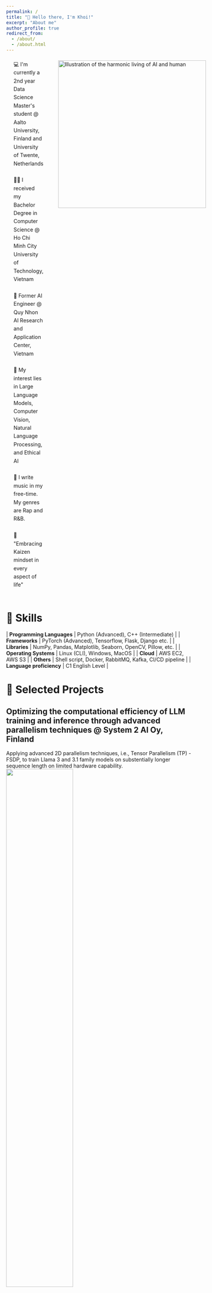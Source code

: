 ```yaml
---
permalink: /
title: "👋 Hello there, I'm Khoi!"
excerpt: "About me"
author_profile: true
redirect_from: 
  - /about/
  - /about.html
---
```

<div style="display: flex; align-items: start; margin: 20px;">
    <div style="flex-grow: 1; padding-right: 40px; line-height: 1.6;">
        💻 I'm currently a 2nd year Data Science Master's student @ Aalto University, Finland and University of Twente, Netherlands<br><br>
        🧑‍🎓 I received my Bachelor Degree in Computer Science @ Ho Chi Minh City University of Technology, Vietnam<br><br>
        💼 Former AI Engineer @ Quy Nhon AI Research and Application Center, Vietnam<br><br>
        🦾 My interest lies in Large Language Models, Computer Vision, Natural Language Processing, and Ethical AI<br><br>
        🎼 I write music in my free-time. My genres are Rap and R&B.<br><br>
        📖 "Embracing Kaizen mindset in every aspect of life"<br><br>
    </div>
    <div>
        <img src="/images/pf_img_2.png" alt="Illustration of the harmonic living of AI and human" style="width: 400px;">
    </div>
</div>

# 🍳 Skills

| **Programming Languages** | Python (Advanced), C++ (Intermediate) |
| **Frameworks**            | PyTorch (Advanced), Tensorflow, Flask, Django etc. |
| **Libraries**             | NumPy, Pandas, Matplotlib, Seaborn, OpenCV, Pillow, etc. |
| **Operating Systems**     | Linux (CLI), Windows, MacOS |
| **Cloud**                 | AWS EC2, AWS S3 |
| **Others**                | Shell script, Docker, RabbitMQ, Kafka, CI/CD pipeline |
| **Language proficiency**  | C1 English Level |

# 📌 Selected Projects
## Optimizing the computational efficiency of LLM training and inference through advanced parallelism techniques @ System 2 AI Oy, Finland
Applying advanced 2D parallelism techniques, i.e., Tensor Parallelism (TP) - FSDP, to train Llama 3 and 3.1 family models on substentially longer sequence length on limited hardware capability.<br/><img src='/images/megatron-lm.png' style='width: 60%;'>

See more: [Here](/portfolio/portfolio-4/)

Keywords: *tensor parallelism, fsdp, megatron-lm, large language model, llama, machine learning*

## Table OCR pipeline with branching mechanism to handle different types of tabular documents (Capstone Project) @ HCMUT, Vietnam
An innovative approach to OCR of tables in documents, focusing on Table Detection and Structure Recognition, with the development of a robust Table Extraction Pipeline. Significant progress in Transformer-based model pruning enhances efficiency without compromising accuracy.<br/><img src='/images/port_1_outputs.png' style='width: 60%;'>

See more: [Here](/portfolio/portfolio-1/)

Keywords: *table detection, table structure recognition, OCR, computer vision, transformer-based model, machine learning*

## Vietnamese Sign Language Translation Application @ HCMUT, Vietnam
A project aimed at empowering the hearing impaired through an AI-driven device that translates sign language into text and speech. Features a portable camera module and an efficient mobile application, achieving significant recognition accuracy and making an impactful contribution to the community.<br/><img src='/images/demo_sos.gif' style='width: 60%;'>

See more: [Here](/portfolio/portfolio-2/)

Keywords: *sign language translation, transformer, computer vision, multi-modal modelling, mediapipe, IoT, machine learning, vietnamese*

## Watermark Removal via Autoencoder-Based Approach
Developing an autoencoder model to effectively remove watermarks from images, addressing a key challenge in real estate image sharing.<br/><img src='/images/port_3_ex1.jpg' style='width: 60%;'><br><img src='/images/port_3_ex2.jpg' style='width: 60%;'>

See more: [Here](/portfolio/portfolio-3/)

Keywords: *watermark removal, autoencoder, data augmentation, computer vision, machine learning*

# 👔 Professional Experience
## 🤖 Artificial Intelligence Engineer
**Quy Nhon AI Research and Application Center (FPT Software Quy Nhon)**  
_Nov 2021 - Jun 2023, Quy Nhon, Vietnam_
- Developed core models for the akaOCR AI platform.
- Collected and pre-processed training text data.
- Integrated deep learning models into various outsourcing projects including Japanese Financial Statement Analysis, Table Reconstruction

## 🧑‍💻 Artificial Intelligence Engineer (Apprenticeship)
**Rever Real Estate Technology Co. Ltd**  
_Nov 2020 - Nov 2022, Ho Chi Minh City, Vietnam_
- Specialized in researching and proposing CV solutions including watermark removal, contract auto-filling, and existing scene detection
- Implemented and tested deep learning models.
- Dockerized and implemented RESTful APIs.

# Recommendations
## 🎓 Assoc. Prof. Quan Thanh Tho
_Vice Dean, Faculty of Computer Science and Engineering, HCMUT_  
_Email: [qttho@hcmut.edu.vn](mailto:qttho@hcmut.edu.vn)_  
_LinkedIn: [LinkedIn Profile](https://www.linkedin.com/in/qttho/)_
> "Assoc. Prof. Quan Thanh Tho, a distinguished faculty member at HCMUT, is well-versed in formal methods, program analysis/verification, the Semantic Web, machine learning/data mining, and intelligent systems. His academic journey spans a B.Eng. in Information Technology from HCMUT and a Ph.D. from Nanyang Technological University, Singapore."  
> **– Assoc. Prof. Quan Thanh Tho**

## 💼 Dr. Nguyen Chi Hoang
_AI R&D Team Leader, FPT Software Da Nang_  
_Email: [hoangnc3@fsoft.com.vn](mailto:hoangnc3@fsoft.com.vn)_  
_LinkedIn: [LinkedIn Profile](https://www.linkedin.com/in/hoang-nguyen-chi-b31860123/)_
> "With a rich background in Information Technology and a Ph.D. from Claude Bernard University Lyon 1, France, Dr. Nguyen Chi Hoang leads AI R&D at FPT Software Da Nang. His expertise has contributed to over 20 projects globally, focusing on AI adoption strategies, including developing predictive applications and software for stock price forecasting."  
> **– Dr. Nguyen Chi Hoang**

## 🌟 Mr. Vu Hong Chien
_Director, Quy Nhon AI Research and Application Center, FPT Software Quy Nhon_  
_Email: [chienvh1@fsoft.com.vn](mailto:chienvh1@fsoft.com.vn)_  
_LinkedIn: [LinkedIn Profile](https://www.linkedin.com/in/chienvh1/)_
> "Mr. Vu Hong Chien, a recognized leader in technology, was named FPT Under 35 in 2017. His career at FPT Software includes roles as Head of the FQC Department and CTO of FPT DPS, leading up to his current position as the Director of Quy Nhon AI Research and Application Center."  
> **– Mr. Vu Hong Chien**

# 🎙️ Talks and Community Contributions

## 📕 Google Developer Student Club - How-to-AI Series
_Technical Speaker & Academic Team Leader_  
_Oct 2022 - Dec 2022_
- Developed and presented content for a five-day series on Artificial Intelligence and career paths in the AI field.
- Collaborated with AI experts to organize fireside chats for HCMUT students, fostering a deeper understanding of AI technologies and career opportunities.

<div style="text-align: center;">
    <img src="/images/talk_1_img_1.png" alt="A moment from the webinar" style="width: 80%;">
    <br>
    <img src="/images/talk_1_img_2.png" alt="A moment from the webinar" style="width: 80%;">
    <br>
    <img src="/images/talk_1_img_3.JPG" alt="A moment from the webinar" style="width: 80%;">
    <br>
    <em>Moments from the webinar</em>
</div>

## 📗 Google Developer Student Club - Machine Learning Workshop
_Technical Speaker & Academic Team Leader_  
_Feb 2022 - Mar 2022_
- Conducted sessions on fundamental concepts and simple algorithms in Machine Learning for HCMUT students.
- Partnered with CoderSchool to provide advanced insights into Deep Learning, enhancing the technical knowledge of attendees.

<div style="text-align: center;">
    <img src="/images/talk_2_img_1.jpg" alt="A moment from the workshop" style="width: 80%;">
    <br>
    <img src="/images/talk_2_img_2.jpg" alt="A moment from the workshop" style="width: 80%;">
    <br>
    <img src="/images/talk_2_img_3.jpg" alt="A moment from the workshop" style="width: 80%;">
    <br>
    <em>Moments from the workshop</em>
</div>
